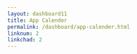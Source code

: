 ```yaml
---
layout: dashboard11
title: App Calender
permalink: /dashboard/app-calender.html
linknum: 2
linkchad: 2
---
```

